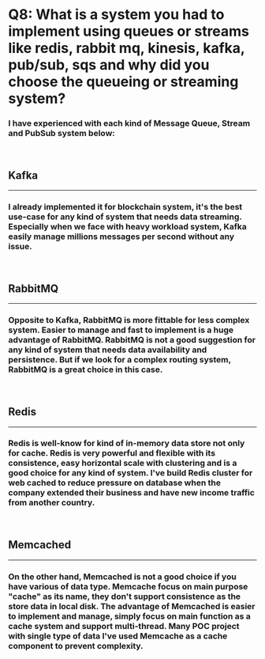 # Q8: What is a system you had to implement using queues or streams like redis, rabbit mq, kinesis, kafka, pub/sub, sqs and why did you choose the queueing or streaming system?

### I have experienced with each kind of Message Queue, Stream and PubSub system below:
</br>

## Kafka
---
### I already implemented it for blockchain system, it's the best use-case for any kind of system that needs data streaming. Especially when we face with heavy workload system, Kafka easily manage millions messages per second without any issue.
</br>

## RabbitMQ
---
### Opposite to Kafka, RabbitMQ is more fittable for less complex system. Easier to manage and fast to implement is a huge advantage of RabbitMQ. RabbitMQ is not a good suggestion for any kind of system that needs data availability and persistence. But if we look for a complex routing system, RabbitMQ is a great choice in this case.
</br>

## Redis
---
### Redis is well-know for kind of in-memory data store not only for cache. Redis is very powerful and flexible with its consistence, easy horizontal scale with clustering and is a good choice for any kind of system. I've build Redis cluster for web cached to reduce pressure on database when the company extended their business and have new income traffic from another country.

</br>

## Memcached
---
### On the other hand, Memcached is not a good choice if you have various of data type. Memcache focus on main purpose "cache" as its name, they don't support consistence as the store data in local disk. The advantage of Memcached is easier to implement and manage, simply focus on main function as a cache system and support multi-thread. Many POC project with single type of data I've used Memcache as a cache component to prevent complexity.
